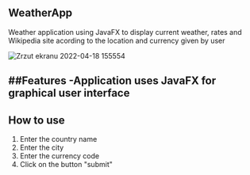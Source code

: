 ## WeatherApp
Weather application using JavaFX to display current weather, rates and Wikipedia site acording to the location and currency given by user


![Zrzut ekranu 2022-04-18 155554](https://user-images.githubusercontent.com/99674392/163818614-3f10f344-6dc5-481b-9105-51d22c58cced.png)

##Features
 -Application uses JavaFX for graphical user interface
 -


## How to use
1. Enter the country name
2. Enter the city
3. Enter the currency code
4. Click on the button "submit"



